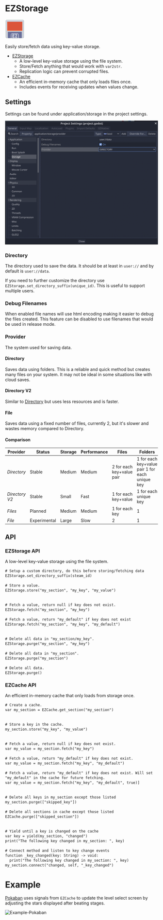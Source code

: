 # EZStorage

![EZStorage](icon.png)

Easily store/fetch data using key-value storage.

* [EZStorage](#EZStorage-API)
  * A low-level key-value storage using the file system.
  * Store/Fetch anything that would work with `var2str`.
  * Replication logic can prevent corrupted files.
* [EZCache](#EZCache-API)
  * An efficient in-memory cache that only loads files once.
  * Includes events for receiving updates when values change.

## Settings

Settings can be found under application/storage in the project settings.

![Settings](screenshots/settings.png)

### Directory

The directory used to save the data. It should be at least in `user://` and by default is `user://data`.

If you need to further customize the directory use `EZStorage.set_directory_suffix(unique_id)`. This is useful to support multiple users.

### Debug Filenames

When enabled file names will use html encoding making it easier to debug the files created.
This feature can be disabled to use filenames that would be used in release mode.

### Provider

The system used for saving data.

#### Directory

Saves data using folders. This is a reliable and quick method but creates many files on your system. It may not be ideal in some situations like with cloud saves.

#### Directory V2

Similar to [Directory](#Directory) but uses less resources and is faster.

#### File

Saves data using a fixed number of files, currently 2, but it's slower and wastes memory compared to Directory.

#### Comparison

| **Provider**   | **Status**   | **Storage** | **Performance** | **Files**                 | **Folders**                                     |
|----------------|--------------|-------------|-----------------|---------------------------|-------------------------------------------------|
| _Directory_    | Stable       | Medium      | Medium          | 2 for each key+value pair | 1 for each key+value pair 1 for each unique key |
| _Directory V2_ | Stable       | Small       | Fast            | 1 for each key+value      | 1 for each unique key                           |
| _Files_        | Planned      | Medium      | Medium          | 1 for each key            | 1                                               |
| _File_         | Experimental | Large       | Slow            | 2                         | 1                                               |

## API

### EZStorage API

A low-level key-value storage using the file system.

```gdscript
# Setup a custom directory, do this before storing/fetching data
EZStorage.set_directory_suffix(steam_id)

# Store a value.
EZStorage.store("my_section", "my_key", "my_value")


# Fetch a value, return null if key does not exist.
EZStorage.fetch("my_section", "my_key")

# Fetch a value, return "my_default" if key does not exist
EZStorage.fetch("my_section", "my_key", "my_default")


# Delete all data in "my_section/my_key".
EZStorage.purge("my_section", "my_key")

# Delete all data in "my_section".
EZStorage.purge("my_section")

# Delete all data.
EZStorage.purge()
```

### EZCache API

An efficient in-memory cache that only loads from storage once.

```gdscript
# Create a cache.
var my_section = EZCache.get_section("my_section")


# Store a key in the cache.
my_section.store("my_key", "my_value")


# Fetch a value, return null if key does not exist.
var my_value = my_section.fetch("my_key")

# Fetch a value, return "my_default" if key does not exist.
var my_value = my_section.fetch("my_key", "my_default")

# Fetch a value, return "my_default" if key does not exist. Will set "my_default" in the cache for future fetching.
var my_value = my_section.fetch("my_key", "my_default", true)]


# Delete all keys in my_section except those listed
my_section.purge(["skipped_key"])

# Delete all sections in cache except those listed
EZCache.purge(["skipped_section"])


# Yield until a key is changed on the cache
var key = yield(my_section, "changed")
print("The following key changed in my_section: ", key)

# Connect method and listen to key change events
function _key_changed(key: String) -> void:
  print("The following key changed in my_section: ", key)
my_section.connect("changed, self, "_key_changed")
```

# Example

[Pokaban](http://s.team/a/1937170?utm_source=github&utm_campaign=ezstorage) uses signals from `EZCache` to update the level select screen by adjusting the stars displayed after beating stages.

![Example-Pokaban](screenshots/example-pokaban.gif)
